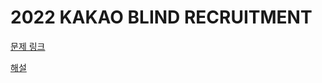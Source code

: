 # 2022 KAKAO BLIND RECRUITMENT
[문제 링크](https://school.programmers.co.kr/learn/challenges?order=acceptance_desc&levels=2%2C3%2C1&page=1&partIds=25448)

[해설](https://tech.kakao.com/2022/01/14/2022-kakao-recruitment-round-1/)